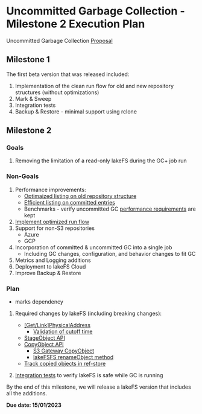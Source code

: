 # Uncommitted Garbage Collection - Milestone 2 Execution Plan

Uncommitted Garbage Collection [Proposal](https://github.com/treeverse/lakeFS/blob/master/design/accepted/gc_plus/uncommitted-gc.md)

## Milestone 1

The first beta version that was released included:
1. Implementation of the clean run flow for old and new repository structures (without optimizations)
2. Mark & Sweep
3. Integration tests
4. Backup & Restore - minimal support using rclone

## Milestone 2

### Goals
1. Removing the limitation of a read-only lakeFS during the GC+ job run

### Non-Goals
1. Performance improvements:
   * [Optimaized listing on old repository structure](https://github.com/treeverse/lakeFS/issues/4620)
   * [Efficient listing on committed entries](https://github.com/treeverse/lakeFS/issues/4600)
   * Benchmarks - verify uncommitted GC [performance requirements](https://github.com/treeverse/lakeFS/blob/e316cafe7717bb3203e4018837a41415aa61f74b/design/accepted/gc_plus/uncommitted-gc.md?plain=1#L185) are kept
2. [Implement optimized run flow](https://github.com/treeverse/lakeFS/issues/4489)
3. Support for non-S3 repositories
   * Azure
   * GCP
4. Incorporation of committed & uncommitted GC into a single job
    * Including GC changes, configuration, and behavior changes to fit GC
5. Metrics and Logging additions
6. Deployment to lakeFS Cloud
7. Improve Backup & Restore

### Plan

* marks dependency

1. Required changes by lakeFS (including breaking changes):
    * [[Get/Link]PhysicalAddress](https://github.com/treeverse/lakeFS/issues/4476)
        * [Validation of cutoff time](https://github.com/treeverse/lakeFS/issues/4695)
    * [StageObject API](https://github.com/treeverse/lakeFS/issues/4480)
    * [CopyObject API](https://github.com/treeverse/lakeFS/issues/4477)
        * [S3 Gateway CopyObject](https://github.com/treeverse/lakeFS/issues/4478)
        * [lakeFSFS renameObject method](https://github.com/treeverse/lakeFS/issues/4479)
    * [Track copied objects in ref-store](https://github.com/treeverse/lakeFS/issues/4562)
 
2. [Integration tests](https://github.com/treeverse/lakeFS/issues/4830) to verify lakeFS is safe while GC is running

By the end of this milestone, we will release a lakeFS version that includes all the additions.

**Due date: 15/01/2023**
